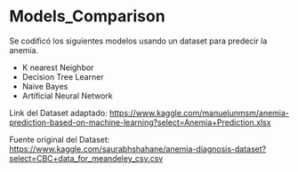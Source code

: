 # Models_Comparison
Se codificó los siguientes modelos usando un dataset para predecir la anemia.
- K nearest Neighbor
- Decision Tree Learner
- Naive Bayes
- Artificial Neural Network

Link del Dataset adaptado: https://www.kaggle.com/manuelunmsm/anemia-prediction-based-on-machine-learning?select=Anemia+Prediction.xlsx

Fuente original del Dataset: https://www.kaggle.com/saurabhshahane/anemia-diagnosis-dataset?select=CBC+data_for_meandeley_csv.csv
